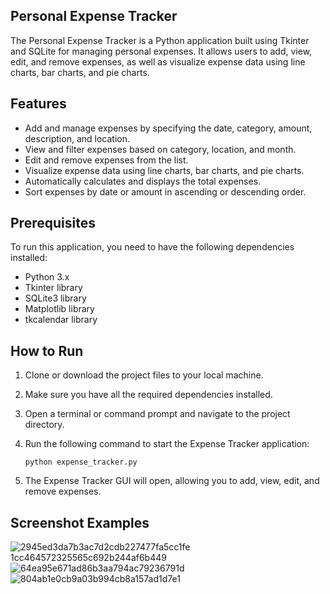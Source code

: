 ## Personal Expense Tracker
The Personal Expense Tracker is a Python application built using Tkinter and SQLite for managing personal expenses. It allows users to add, view, edit, and remove expenses, as well as visualize expense data using line charts, bar charts, and pie charts.

## Features

- Add and manage expenses by specifying the date, category, amount, description, and location.
- View and filter expenses based on category, location, and month.
- Edit and remove expenses from the list.
- Visualize expense data using line charts, bar charts, and pie charts.
- Automatically calculates and displays the total expenses.
- Sort expenses by date or amount in ascending or descending order.

## Prerequisites

To run this application, you need to have the following dependencies installed:

- Python 3.x
- Tkinter library
- SQLite3 library
- Matplotlib library
- tkcalendar library

## How to Run

1. Clone or download the project files to your local machine.

2. Make sure you have all the required dependencies installed.

3. Open a terminal or command prompt and navigate to the project directory.

4. Run the following command to start the Expense Tracker application:

   ```
   python expense_tracker.py
   ```

5. The Expense Tracker GUI will open, allowing you to add, view, edit, and remove expenses.

## Screenshot Examples
![29![45ed3da7b3ac7d2cdb227477fa5cc1fe](https://github.com/JoshL1206/Personal-Expense-Tracker-Project/assets/110563327/87d47a54-d18a-4128-bbc0-92ad3141da77)
1cc464572325565c692b244af6b449](https://github.com/JoshL1206/Personal-Expense-Tracker-Project/assets/110563327/4ab8e94e-04b7-4712-ba10-1a0b04b24005)
![64ea95e671ad86b3aa794ac79236791d](https://github.com/JoshL1206/Personal-Expense-Tracker-Project/assets/110563327/40bf79cb-0960-4355-b0b4-815436de46d7)
![804ab1e0cb9a03b994cb8a157ad1d7e1](https://github.com/JoshL1206/Personal-Expense-Tracker-Project/assets/110563327/debc944f-5bad-46b9-a03a-73d28c6eeb39)

